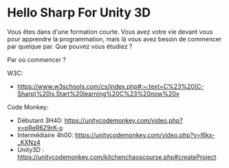 # Hello Sharp For Unity 3D

Vous êtes dans d'une formation courte.
Vous avez votre vie devant vous pour apprendre la programmation, mais là vous avez besoin de commencer par quelque par.
Que pouvez vous étudiez ?

Par où commencer ?


W3C:
- https://www.w3schools.com/cs/index.php#:~:text=C%23%20(C-Sharp)%20is,Start%20learning%20C%23%20now%20»


Code Monkey: 
- Débutant 3H40: https://unitycodemonkey.com/video.php?v=pReR6Z9rK-o
- Intermédiaire 4h00: https://unitycodemonkey.com/video.php?v=I6kx-_KXNz4
- Unity3D : https://unitycodemonkey.com/kitchenchaoscourse.php#createProject
